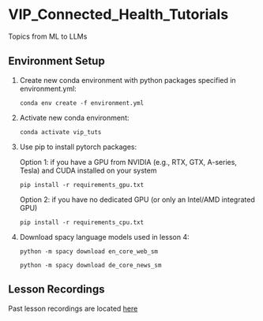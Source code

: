 # VIP_Connected_Health_Tutorials
Topics from ML to LLMs

## Environment Setup
1. Create new conda environment with python packages specified in environment.yml: 

    `conda env create -f environment.yml`

2. Activate new conda environment:

    `conda activate vip_tuts`

3. Use pip to install pytorch packages:

    Option 1: if you have a GPU from NVIDIA (e.g., RTX, GTX, A-series, Tesla) and CUDA installed on your system

    `pip install -r requirements_gpu.txt`


    Option 2: if you have no dedicated GPU (or only an Intel/AMD integrated GPU)

    `pip install -r requirements_cpu.txt`


4. Download spacy language models used in lesson 4:

    `python -m spacy download en_core_web_sm`

    `python -m spacy download de_core_news_sm`

## Lesson Recordings

Past lesson recordings are located [here](https://unsw-my.sharepoint.com/:f:/g/personal/z5162987_ad_unsw_edu_au/EmKJINwUlSFEjUL42NKSA5gBT8OaMQOYu2TnMXY3khpzuw?e=LEqdQe)